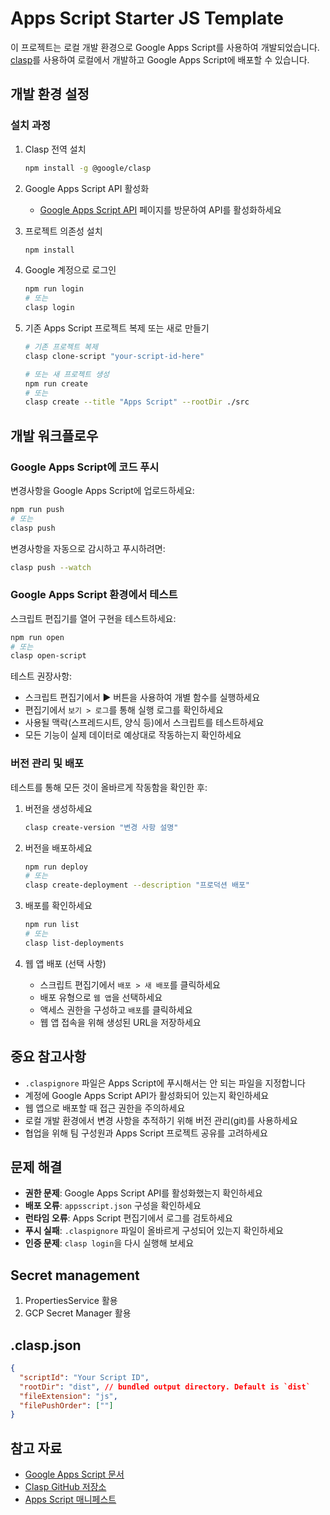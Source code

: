 # Apps Script Starter JS Template

이 프로젝트는 로컬 개발 환경으로 Google Apps Script를 사용하여 개발되었습니다. [clasp](https://github.com/google/clasp)를 사용하여 로컬에서 개발하고 Google Apps Script에 배포할 수 있습니다.

## 개발 환경 설정

### 설치 과정

1. Clasp 전역 설치

   ```bash
   npm install -g @google/clasp
   ```

2. Google Apps Script API 활성화
   - [Google Apps Script API](https://script.google.com/home/usersettings) 페이지를 방문하여 API를 활성화하세요

3. 프로젝트 의존성 설치

   ```bash
   npm install
   ```

4. Google 계정으로 로그인

   ```bash
   npm run login
   # 또는
   clasp login
   ```

5. 기존 Apps Script 프로젝트 복제 또는 새로 만들기

   ```bash
   # 기존 프로젝트 복제
   clasp clone-script "your-script-id-here"
   
   # 또는 새 프로젝트 생성
   npm run create
   # 또는
   clasp create --title "Apps Script" --rootDir ./src
   ```

## 개발 워크플로우

### Google Apps Script에 코드 푸시

변경사항을 Google Apps Script에 업로드하세요:

```bash
npm run push
# 또는
clasp push
```

변경사항을 자동으로 감시하고 푸시하려면:

```bash
clasp push --watch
```

### Google Apps Script 환경에서 테스트

스크립트 편집기를 열어 구현을 테스트하세요:

```bash
npm run open
# 또는
clasp open-script
```

테스트 권장사항:

- 스크립트 편집기에서 ▶️ 버튼을 사용하여 개별 함수를 실행하세요
- 편집기에서 `보기 > 로그`를 통해 실행 로그를 확인하세요
- 사용될 맥락(스프레드시트, 양식 등)에서 스크립트를 테스트하세요
- 모든 기능이 실제 데이터로 예상대로 작동하는지 확인하세요

### 버전 관리 및 배포

테스트를 통해 모든 것이 올바르게 작동함을 확인한 후:

1. 버전을 생성하세요

   ```bash
   clasp create-version "변경 사항 설명"
   ```

2. 버전을 배포하세요

   ```bash
   npm run deploy
   # 또는
   clasp create-deployment --description "프로덕션 배포"
   ```

3. 배포를 확인하세요

   ```bash
   npm run list
   # 또는
   clasp list-deployments
   ```

4. 웹 앱 배포 (선택 사항)
   - 스크립트 편집기에서 `배포 > 새 배포`를 클릭하세요
   - 배포 유형으로 `웹 앱`을 선택하세요
   - 액세스 권한을 구성하고 `배포`를 클릭하세요
   - 웹 앱 접속을 위해 생성된 URL을 저장하세요

## 중요 참고사항

- `.claspignore` 파일은 Apps Script에 푸시해서는 안 되는 파일을 지정합니다
- 계정에 Google Apps Script API가 활성화되어 있는지 확인하세요
- 웹 앱으로 배포할 때 접근 권한을 주의하세요
- 로컬 개발 환경에서 변경 사항을 추적하기 위해 버전 관리(git)를 사용하세요
- 협업을 위해 팀 구성원과 Apps Script 프로젝트 공유를 고려하세요

## 문제 해결

- **권한 문제**: Google Apps Script API를 활성화했는지 확인하세요
- **배포 오류**: `appsscript.json` 구성을 확인하세요
- **런타임 오류**: Apps Script 편집기에서 로그를 검토하세요
- **푸시 실패**: `.claspignore` 파일이 올바르게 구성되어 있는지 확인하세요
- **인증 문제**: `clasp login`을 다시 실행해 보세요

## Secret management

1. PropertiesService 활용
2. GCP Secret Manager 활용

## .clasp.json

```json
{
  "scriptId": "Your Script ID",
  "rootDir": "dist", // bundled output directory. Default is `dist`
  "fileExtension": "js",
  "filePushOrder": [""]
}
```

## 참고 자료

- [Google Apps Script 문서](https://developers.google.com/apps-script)
- [Clasp GitHub 저장소](https://github.com/google/clasp)
- [Apps Script 매니페스트](https://developers.google.com/apps-script/manifest)
